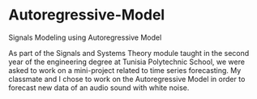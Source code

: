 # Autoregressive-Model
Signals Modeling using Autoregressive Model

As part of the Signals and Systems Theory module taught in the second year of the engineering degree at Tunisia Polytechnic School, we were asked to work on a mini-project related to time series forecasting. My classmate and I chose to work on the Autoregressive Model in order to forecast new data of an audio sound with white noise.
